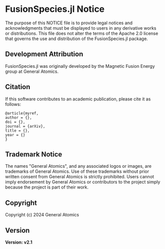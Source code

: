 # FusionSpecies.jl Notice

The purpose of this NOTICE file is to provide legal notices and acknowledgments that must be displayed to users in any derivative works or distributions. This file does not alter the terms of the Apache 2.0 license that governs the use and distribution of the FusionSpecies.jl package.

## Development Attribution

FusionSpecies.jl was originally developed by the Magnetic Fusion Energy group at General Atomics.

## Citation

If this software contributes to an academic publication, please cite it as follows:

    @article{myref,
    author = {},
    doi = {},
    journal = {arXiv},
    title = {},
    year = {}
    }

## Trademark Notice

The names "General Atomics", and any associated logos or images, are trademarks of General Atomics. Use of these trademarks without prior written consent from General Atomics is strictly prohibited. Users cannot imply endorsement by General Atomics or contributors to the project simply because the project is part of their work.

## Copyright

Copyright (c) 2024 General Atomics

## Version

**Version: v2.1**
